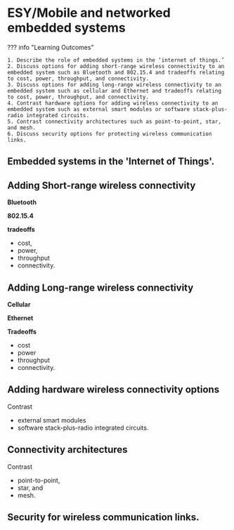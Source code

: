 # ESY/Mobile and networked embedded systems

??? info "Learning Outcomes"

    1. Describe the role of embedded systems in the ‘internet of things.’
    2. Discuss options for adding short-range wireless connectivity to an embedded system such as Bluetooth and 802.15.4 and tradeoffs relating to cost, power, throughput, and connectivity.
    3. Discuss options for adding long-range wireless connectivity to an embedded system such as cellular and Ethernet and tradeoffs relating to cost, power, throughput, and connectivity.
    4. Contrast hardware options for adding wireless connectivity to an embedded system such as external smart modules or software stack-plus-radio integrated circuits.
    5. Contrast connectivity architectures such as point-to-point, star, and mesh.
    6. Discuss security options for protecting wireless communication links.

## Embedded systems in the 'Internet of Things'.

## Adding Short-range wireless connectivity

**Bluetooth** 

**802.15.4**

**tradeoffs** 

- cost, 
- power, 
- throughput
- connectivity.

## Adding Long-range wireless connectivity

**Cellular**

**Ethernet**

**Tradeoffs**

- cost
- power
- throughput
- connectivity.

## Adding hardware wireless connectivity options

Contrast

- external smart modules 
- software stack-plus-radio integrated circuits.

## Connectivity architectures

Contrast

- point-to-point, 
- star, and 
- mesh.

## Security for wireless communication links.